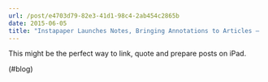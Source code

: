 ```yaml
---
url: /post/e4703d79-82e3-41d1-98c4-2ab454c2865b
date: 2015-06-05
title: "Instapaper Launches Notes, Bringing Annotations to Articles –  MacStories"
---
```


This might be the perfect way to link, quote and prepare posts on iPad.



(#blog)